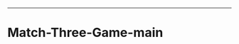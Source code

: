 -----------------------------------------------------------------------------
# Match-Three-Game-main
